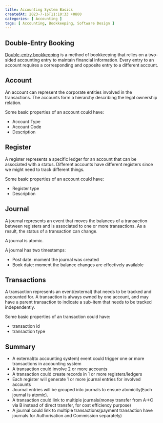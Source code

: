 ```yaml
---
title: Accounting System Basics
createdAt: 2023-7-16T11:10:33 +0800
categories: [ Accounting ]
tags: [ Accounting, Bookkeeping, Software Design ]
---
```


## Double-Entry Booking

[Double-entry bookkeeping](https://en.wikipedia.org/wiki/Double-entry_bookkeeping) is a method of bookkeeping that
relies on a two-sided accounting entry to maintain financial information. Every entry to an account requires a
corresponding and opposite entry to a different account.

## Account

An account can represent the corporate entities involved in the transactions.
The accounts form a hierarchy describing the legal ownership relation.

Some basic properties of an account could have:

* Account Type
* Account Code
* Description

## Register

A register represents a specific ledger for an account that can be associated with a status.
Different accounts have different registers since we might need to track different things.

Some basic properties of an account could have:

* Register type
* Description

## Journal

A journal represents an event that moves the balances of a transaction between registers and is associated to one or
more transactions. As a result, the status of a transaction can change.

A journal is atomic.

A journal has two timestamps:

* Post date: moment the journal was created
* Book date: moment the balance changes are effectively available

## Transactions

A transaction represents an event(external) that needs to be tracked and accounted for. A transaction is always owned by
one account, and may have a parent transaction to indicate a sub-item that needs to be tracked independently.

Some basic properties of an transaction could have:

* transaction id
* transaction type

## Summary

* A external(to accounting system) event could trigger one or more transactions in accounting system
* A transaction could involve 2 or more accounts
* A transaction could create records in 1 or more registers/ledgers
* Each register will generate 1 or more journal entries for involved accounts
* Journal entries will be grouped into journals to ensure atomicity(Each journal is atomic).
* A transaction could link to multiple journals(money transfer from A->C via B instead of direct transfer, for cost
  efficiency purpose)
* A journal could link to multiple transactions(payment transaction have journals for Authorisation and Commission
  separately)

